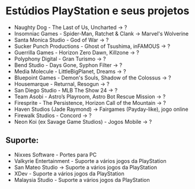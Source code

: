 # Estúdios PlayStation e seus projetos

- Naughty Dog - The Last of Us, Uncharted -> ?
- Insomniac Games - Spider-Man, Ratchet & Clank -> Marvel's Wolverine
- Santa Monica Studio - God of War -> ?
- Sucker Punch Productions - Ghost of Tsushima, inFAMOUS -> ?
- Guerrilla Games - Horizon Zero Dawn, Killzone -> ?
- Polyphony Digital - Gran Turismo -> ?
- Bend Studio - Days Gone, Syphon Filter -> ?
- Media Molecule - LittleBigPlanet, Dreams -> ?
- Bluepoint Games - Demon's Souls, Shadow of the Colossus -> ?
- Housemarque - Returnal, Resogun -> ?
- San Diego Studio - MLB The Show 24 -> ?
- Team Asobi - Astro’s Playroom, Astro Bot Rescue Mission -> ?
- Firesprite - The Persistence, Horizon Call of the Mountain -> ?
- Haven Studios (Jade Raymond) -> Fairgames (Payday-like), jogo online
- Firewalk Studios - Concord -> ?
- Neon Koi (ex Savage Game Studios) - Jogos Mobile -> ?

## Suporte:

- Nixxes Software - Portes para PC
- Valkyrie Entertainment - Suporte a vários jogos da PlayStation
- San Mateo Studio -> Suporte a vários jogos da PlayStation
- XDev - Suporte a vários jogos da PlayStation
- Malaysia Studio - Suporte a vários jogos da PlayStation